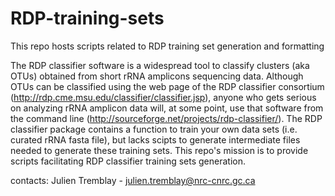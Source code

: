 RDP-training-sets
=================

This repo hosts scripts related to RDP training set generation and formatting

The RDP classifier software is a widespread tool to classify clusters (aka OTUs) obtained from short rRNA amplicons sequencing data. Although OTUs can be classified using the web page of the RDP classifier consortium (http://rdp.cme.msu.edu/classifier/classifier.jsp), anyone who gets serious on analyzing rRNA amplicon data will, at some point, use that software from the command line (http://sourceforge.net/projects/rdp-classifier/). The RDP classifier package contains a function to train your own data sets (i.e. curated rRNA fasta file), but lacks scipts to generate intermediate files needed to generate these training sets. This repo's mission is to provide scripts facilitating RDP classifier training sets generation.

contacts:
Julien Tremblay - julien.tremblay@nrc-cnrc.gc.ca
